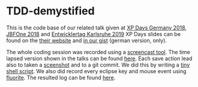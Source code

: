 # TDD-demystified

This is the code base of our related talk given at [XP Days Germany 2018](https://www.xpdays.de/2018/sessions/174-tdd-demystified.html), [JBFOne 2018](https://kms.jbfone.de/public/conferences/2/agendas/3) and [Entwicklertag Karlsruhe 2019](https://entwicklertag.de/karlsruhe/2019/tdd-demystified)
XP Days slides can be found on the [their website](https://www.xpdays.de/2018/downloads/174-tdd-demystified/tdd_demystified.pdf) and [in our gist](https://gist.github.com/tglaser/02cdfde62e116733d87ad43802f7199e#file-hah_tdd_demystified) (german version, only).

The whole coding session was recorded using a [screencast tool](http://recordmydesktop.sourceforge.net/about.php). The time lapsed version shown in the talks can be found [here](https://hellman-and-hero.github.io/all-sessions-time-lapsed.mp4). Each save action lead also to taken a [sceenshot](https://imagemagick.org/script/import.php) and to a git commit. We did this by writing a [tiny shell script](https://gist.github.com/pfichtner/a0d202769209d968c3268dff72a2172c). 
We also did record every eclipse key and mouse event using [fluorite](http://www.cs.cmu.edu/~fluorite/index.html). The resulted log can be found [here](https://gist.github.com/pfichtner/f695536c2bdc453871497282209feb93#file-log2018-11-02-19-52-57-582-xml). 
